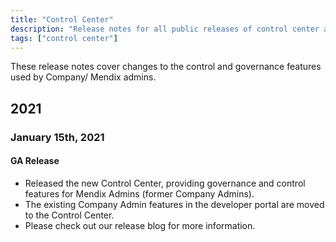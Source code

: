 ```yaml
---
title: "Control Center"
description: "Release notes for all public releases of control center app"
tags: ["control center"]
---
```


These release notes cover changes to the control and governance features used by Company/ Mendix admins.

## 2021

### January 15th, 2021

#### GA Release

* Released the new Control Center, providing governance and control features for Mendix Admins (former Company Admins).
* The existing Company Admin features in the developer portal are moved to the Control Center.
* Please check out our release blog for more information.
